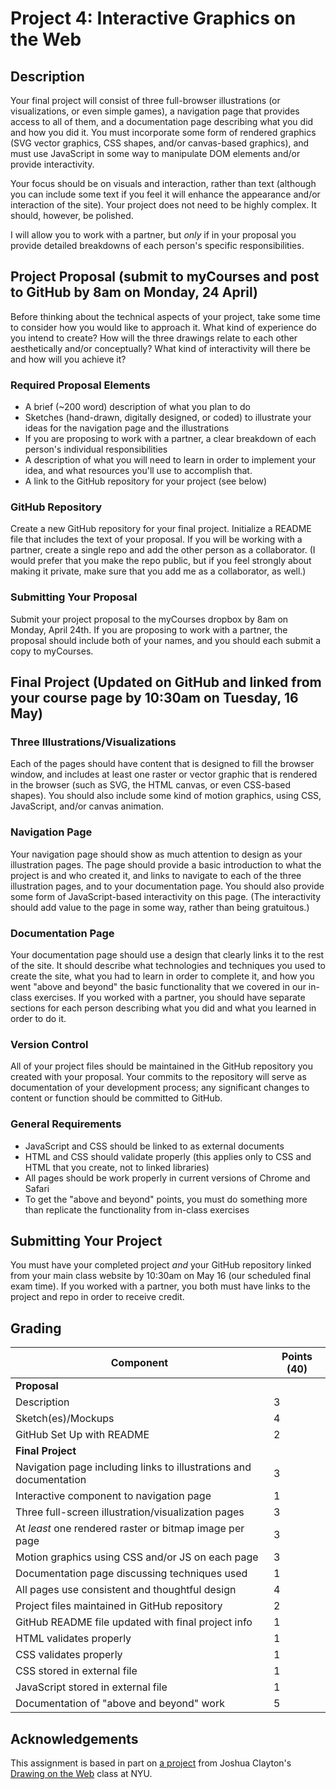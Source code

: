 # Project 4: Interactive Graphics on the Web

## Description
Your final project will consist of three full-browser illustrations (or visualizations, or even simple games), a navigation page that provides access to all of them, and a documentation page describing what you did and how you did it. You must incorporate some form of rendered graphics (SVG vector graphics, CSS shapes, and/or canvas-based graphics), and must use JavaScript in some way to manipulate DOM elements and/or provide interactivity. 

Your focus should be on visuals and interaction, rather than text (although you can include some text if you feel it will enhance the appearance and/or interaction of the site). Your project does not need to be highly complex. It should, however, be polished.

I will allow you to work with a partner, but *only* if in your proposal you provide detailed breakdowns of each person's specific responsibilities. 

## Project Proposal (submit to myCourses and post to GitHub by 8am on Monday, 24 April)
Before thinking about the technical aspects of your project, take some time to consider how you would like to approach it. What kind of experience do you intend to create? How will the three drawings relate to each other aesthetically and/or conceptually? What kind of interactivity will there be and how will you achieve it?

### Required Proposal Elements

- A brief (~200 word) description of what you plan to do
- Sketches (hand-drawn, digitally designed, or coded) to illustrate your ideas for the navigation page and the illustrations
- If you are proposing to work with a partner, a clear breakdown of each person's individual responsibilities
- A description of what you will  need to learn in order to implement your idea, and what resources you'll use to accomplish that. 
- A link to the GitHub repository for your project (see below)

### GitHub Repository
Create a new GitHub repository for your final project. Initialize a README file that includes the text of your proposal. If you will be working with a partner, create a single repo and add the other person as a collaborator. (I would prefer that you make the repo public, but if you feel strongly about making it private, make sure that you add me as a collaborator, as well.) 

### Submitting Your Proposal
Submit your project proposal to the myCourses dropbox by 8am on Monday, April 24th. If you are proposing to work with a partner, the proposal should include both of your names, and you should each submit a copy to myCourses.

## Final Project (Updated on GitHub and linked from your course page by 10:30am on Tuesday, 16 May)

### Three Illustrations/Visualizations
Each of the pages should have content that is designed to fill the browser window, and includes at least one raster or vector graphic that is rendered in the browser (such as SVG, the HTML canvas, or even CSS-based shapes). You should also include some kind of motion graphics, using CSS, JavaScript, and/or canvas animation.

### Navigation Page
Your navigation page should show as much attention to design as your illustration pages. The page should provide a basic introduction to what the project is and who created it, and links to navigate to each of the three illustration pages, and to your documentation page. You should also provide some form of JavaScript-based interactivity on this page. (The interactivity should add value to the page in some way, rather than being gratuitous.)

### Documentation Page
Your documentation page should use a design that clearly links it to the rest of the site. It should describe what technologies and techniques you used to create the site, what you had to learn in order to complete it, and how you went "above and beyond" the basic functionality that we covered in our in-class exercises. If you worked with a partner, you should have separate sections for each person describing what you did and what you learned in order to do it. 

### Version Control
All of your project files should be maintained in the GitHub repository you created with your proposal. Your commits to the repository will serve as documentation of your development process; any significant changes to content or function should be committed to GitHub. 

### General Requirements
- JavaScript and CSS should be linked to as external documents
- HTML and CSS should validate properly (this applies only to CSS and HTML that you create, not to linked libraries)
- All pages should be work properly in current versions of Chrome and Safari
- To get the "above and beyond" points, you must do something more than replicate the functionality from in-class exercises

## Submitting Your Project
You must have your completed project *and* your GitHub repository linked from your main class website by 10:30am on May 16 (our scheduled final exam time). If you worked with a partner, you both must have links to the project and repo in order to receive credit. 

## Grading
Component | Points (40) |
--------- | --------------------------- |
**Proposal** ||
Description | 3 |
Sketch(es)/Mockups | 4 |
GitHub Set Up with README | 2 |
**Final Project** ||
Navigation page including links to illustrations and documentation | 3 |
Interactive component to navigation page | 1 |
Three full-screen illustration/visualization pages | 3 |
At *least* one rendered raster or bitmap image per page | 3 | 
Motion graphics using CSS and/or JS on each page | 3 |
Documentation page discussing techniques used | 1 |
All pages use consistent and thoughtful design | 4 |
Project files maintained in GitHub repository | 2 |
GitHub README file updated with final project info | 1 | 
HTML validates properly | 1 |
CSS validates properly | 1 |
CSS stored in external file | 1 |
JavaScript stored in external file | 1|
Documentation of "above and beyond" work | 5 |

## Acknowledgements
This assignment is based in part on [a project](http://cs.nyu.edu/courses/spring17/CSCI-UA.0380-002/assignments/final-project/) from Joshua Clayton's [Drawing on the Web](http://cs.nyu.edu/courses/spring17/CSCI-UA.0380-002/) class at NYU. 
